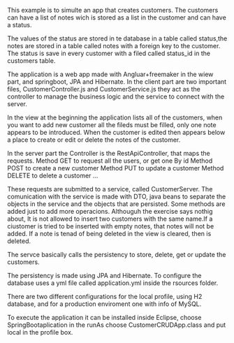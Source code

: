 This example is to simulte an app that creates customers. 
The customers can have a list of notes wich is stored as a list in the customer and can have a status.

The values of the status are stored in te database in a table called status,the notes are stored in a table called notes with a foreign key to the customer. The status is save in every customer with a filed called status_id in the customers table.

The application is a web app  made with Angluar+freemaker in the wiew part, and  springboot, JPA and Hibernate. 
In the client part are two important files,  CustomerController.js and CustomerService.js they act as the controller to manage the business logic and the service to connect with the server.

In the view at the beginning the application lists all of the customers, when you want to add new customer all the fileds must be filled, only one note appears to be introduced. When the customer is edited then appears below a place to create or edit or delete the notes of the customer. 

In the server part the Controller is the RestApiController, that maps the requests. 
Method GET to request all the users, or get one By id
Method POST to create a new customer
Method PUT to update a customer
Method DELETE to delete a customer
...

These requests are submitted to a service, called CustomerServer. The comunication with the service is made with DTO, java beans to separate the objects in the service and the objects that are persisted. Some methods are added just to add more operacions. Althouguh the exercise says nothig about, It is not allowed to insert two customers with the same name.If a ciustomer is tried to be inserted with empty notes, that notes will not be added. If a note is tenad of being deleted in the view is cleared, then is deleted. 

The servce basically calls the persistency to store, delete, get or update the customers.

The persistency is made using JPA and Hibernate. To configure the database uses a yml file called application.yml inside the rsources folder.

There are two different configurations for the local profile, using H2 database, and for a production enviroment one with info of MySQL.

To execute the application it can be installed inside Eclipse, choose SpringBootaplication in the runAs choose CustomerCRUDApp.class and put local in the profile box. 
